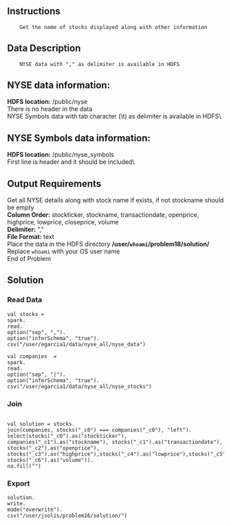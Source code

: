 ## Instructions

        Get the name of stocks displayed along with other information

## Data Description

        NYSE data with "," as delimiter is available in HDFS

## NYSE data information:

**HDFS location:** /public/nyse\
There is no header in the data\
NYSE Symbols data with tab character (\t) as delimiter is available in HDFS\

## NYSE Symbols data information:

**HDFS location:** /public/nyse_symbols\
First line is header and it should be included\

## Output Requirements

Get all NYSE details along with stock name if exists, if not stockname should be empty\
**Column Order:** stockticker, stockname, transactiondate, openprice, highprice, lowprice, closeprice, volume\
**Delimiter:** ","\
**File Format:** text\
Place the data in the HDFS directory
**/user/`whoami`/problem18/solution/**\
Replace `whoami` with your OS user name\
End of Problem

## Solution

### Read Data

```
val stocks =
spark.
read.
option("sep", ",").
option("inferSchema", "true").
csv("/user/egarcia1/data/nyse_all/nyse_data")

val companies  =
spark.
read.
option("sep", "|").
option("inferSchema", "true").
csv("/user/egarcia1/data/nyse_all/nyse_stocks")
```

### Join

```

val solution = stocks.
join(companies, stocks("_c0") === companies("_c0"), "left").
select(stocks("_c0").as("stockticker"), companies("_c1").as("stockname"), stocks("_c1").as("transactiondate"), stocks("_c2").as("openprice"), stocks("_c3").as("highprice"),stocks("_c4").as("lowprice"),stocks("_c5").as("closeprice"), stocks("_c6").as("volume")).
na.fill("")
```

### Export

```
solution.
write.
mode("overwrite").
csv("/user/jsolis/problem16/solution/")
```
